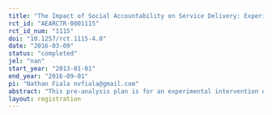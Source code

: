 ```yaml
---
title: "The Impact of Social Accountability on Service Delivery: Experimental Evidence from a Large-scale Community-driven Development Program in Uganda"
rct_id: "AEARCTR-0001115"
rct_id_num: "1115"
doi: "10.1257/rct.1115-4.0"
date: "2016-03-09"
status: "completed"
jel: "nan"
start_year: "2013-01-01"
end_year: "2016-09-01"
pi: "Nathan Fiala nvfiala@gmail.com"
abstract: "This pre-analysis plan is for an experimental intervention designed to evaluate the impact of a social accountability program on service delivery in Uganda. A fast growing body of literature shows how corruption can undermine development by generating costs for society. The Transparency, Accountability and Anti-Corruption (TAAC) component of a large development program in northern Uganda was implemented by local NGOs under the oversight of the Inspectorate of Government (IG) and consists of both preventive and punitive anti-corruption measures. The TAAC component is innovative as it mainstreams an anti-corruption prevention intervention in a Community Driven Development (CDD) project. The impact evaluation assesses the relative effectiveness of a range of social accountability interventions being scaled up across the north of the country as part of the TAAC component. It provides a unique opportunity to assess how best to design social accountability interventions, in particular, the optimal intensity of such interventions and the role of incentives for communities to report fraud and deliver quality projects. The TAAC impact evaluation will document which (if any) social accountability model is the most cost-effective way to reduce corruption. As such, the results will provide information to the international community on how best to expand and scale-up anti-corruption activities in other national programs. The impact evaluation of the TAAC component is unique given its focus on a large-scale government-led intervention implemented in collaboration with local NGOs throughout Northern Uganda. "
layout: registration
---
```


